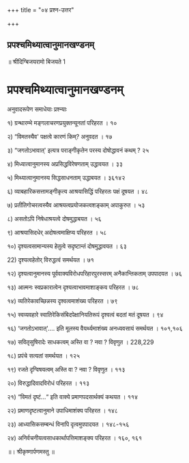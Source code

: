 +++
title = "०४ प्रश्न-उत्तर"

+++


## प्रपश्चमिथ्यात्वानुमानखण्डनम्‌



॥ श्रीदिग्बिजयरामो बिजयते 1

# प्रपश्चमिथ्यात्वानुमानखण्डनम्‌

अनुवादरूपेण समाधेयाः प्रश्न्याः

१) ग्रन्थारम्भे मङ्गलाचरणप्रयुक्तन्यूनतां परिहरत । १०

२) “विमतस्यैव' पक्षत्वे कारणं किम्‌? अनुवदत । १७

३) “जगतोऽभावात्‌' इत्यत्र पराङ्गीकृतेन परस्य दोषोद्धावनं कथम्‌ ? २५

४) मिध्यात्वानुमानस्य अप्रसिद्धविरेषणताम् उद्धावयत । ३३

५) मिथ्यात्वानुमानस्य सिद्धसाधनताम् उद्धाबयत । ३६१४२

६) व्याबहारिकसत्तामङ्गीकृत्य आश्रयासिद्धिं परिहरतः पक्षं दूषयत । ४८

७) प्रतीतिगोचरत्वस्यैव आश्रयत्वप्रयोजकत्वशङ्काम् अपाकुरुत । ५३

८) असतोऽपि निषेधाश्रयत्वे दोषमुद्धाबयत । ५६

९) आश्रयासिदधेर् अदोषत्वमाक्षिप्य परिहरत । ५८

१०) दृश्यत्वसामान्यस्य हेतुत्वे सदृष्टान्तं दोषमुद्धावयत । ६३

22\) दृश्यत्वहेतोर् विरुद्धत्वं समर्थयत । ७१

१२) दृश्यत्वानुमानस्य पूर्ववाक्यविरोधपरिहारपुरस्सरम् अनैकान्तिकताम् उपपादयत । ७६

१३) आत्मनः स्वप्रकारात्वेन दृश्यत्वाभावमाशाङ्कय परिहरत । ७८

१४) व्यतिरेकावच्छिन्नस्य दृश्वत्वमाशंख्य परिहरत । ७९

१५) स्वव्यवहारे स्वातिरेकिसंबिदपेक्षानियतिरूपं दृश्वत्वं बदतां मतं दूषयत । ९४

१६) ‘जगतोऽभावात्‌'.... इति मूलस्य वैयर्थ्यमाशंख्य अनध्यवसायं समर्थयत । १०१,१०६

१७) सवितृसुषिरादेः साधकत्वम् अस्ति वा ? नवा ? विवृणुत । 228,229

१८) प्रपंचे सत्यतां समर्थयत । १२५

१९) रजते दृग्विषयत्वम् अस्ति वा ? नवा ? विवृणुत । ११३

२०) विरुद्धादिवादविरोधं परिहरत । ११३

२१) “विमतं दृष्टं...“ इति वाक्ये प्रमाणपदसार्थक्यं कथयत । ११४

२२) प्रमाणदृष्टत्वानुमाने उपाधिमाशंक्य परिहरत । १४८

२३) आध्यासिकसम्बन्धं विनापि दृत्वमुपपादयत । १४८-१५६

२४) अनिर्वचनीयत्वसाधकार्थापत्तिमाशङ्क्य परिहरत । १६०, १६१

॥। श्रीकृष्णार्पणमस्तु ॥

  

